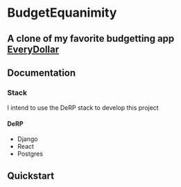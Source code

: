 # BudgetEquanimity

## A clone of my favorite budgetting app [EveryDollar](https://www.ramseysolutions.com/ramseyplus/everydollar)

## Documentation

### Stack

I intend to use the DeRP stack to develop this project

#### DeRP

- Django
- React
- Postgres

## Quickstart